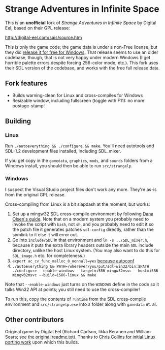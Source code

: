 # Strange Adventures in Infinite Space
This is an **unofficial** fork of *Strange Adventures in Infinite Space* by Digital Eel, based on their GPL release:

http://digital-eel.com/sais/source.htm

This is only the game code; the game data is under a non-Free license, but they did [release it for free for Windows](http://digital-eel.com/sais/buy.htm).
That release seems to use an older codebase, though, that is not very happy under modern Windows (I get horrible palette errors despite forcing 256-color mode, etc.).
This fork uses their SDL version of the codebase, and works with the free full release data.

## Fork features

* Builds warning-clean for Linux and cross-compiles for Windows
* Resizable window, including fullscreen (toggle with F11): no more postage-stamp!

## Building
### Linux
Run `./autoeverything && ./configure && make`. You'll need autotools and SDL-1.2 development files installed, including SDL\_mixer.

If you get copy in the `gamedata`, `graphics`, `mods`, and `sounds` folders from a Windows install, you should then be able to run `src/strangelp`.

### Windows
I suspect the Visual Studio project files don't work any more. They're as-is from the original GPL release.

Cross-compiling from Linux is a bit slapdash at the moment, but works:

1. Set up a mingw32 SDL cross-compile environment by following [Dana Olsen's guide](https://icculus.org/~dolson/sdl/). Note that on a modern system you probably need to invoke the script with `bash`, not `sh`, and you probably need to edit it so the patch file it generates patches `sdl-config` directly, rather than the symlink to it else it will error out.
2. Go into `include/SDL` in that environment and `ln -s ../SDL_mixer.h`, because it puts the extra library headers outside the main `SDL` include directory, unlike the host Linux system. (You may also want to do this for `SDL_image.h` etc. for completeness.)
3. `export ac_cv_func_malloc_0_nonnull=yes` [because autoconf](http://wiki.buici.com/xwiki/bin/view/Programing+C+and+C%2B%2B/Autoconf+and+RPL_MALLOC)
4. `./autoeverything && PATH=/wherever/you/put/sdl-win32/bin:$PATH ./configure --enable-windows --target=i586-mingw32msvc --host=i586-mingw32msvc --build=i586-linux && make`

Note that `--enable-windows` just turns on the `WINDOWS` define in the code so it talks Win32 API at points; you still need to use the cross-compiler!

To run this, copy the contents of `runtime` from the SDL cross-compile environment and `src/strangelp.exe` into a folder along with `gamedata` et. al.

## Other contributors
Original game by Digital Eel (Richard Carlson, Iikka Keranen and William Sears; see [the original readme.txt](https://github.com/LionsPhil/strangeadventures/blob/2e61e6274d76e96c9f517aa71434a89ce9b5f58a/readme.txt)).
Thanks to [Chris Collins for initial Linux porting work](http://nekohako.xware.cx/sais/index.html) upon which this builds.

